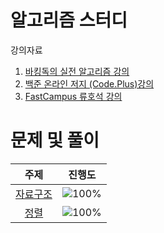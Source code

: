 # 알고리즘 스터디
강의자료
1. [바킹독의 실전 알고리즘 강의](https://www.youtube.com/playlist?list=PLtqbFd2VIQv4O6D6l9HcD732hdrnYb6CY)
2. [백준 온라인 저지 (Code.Plus)강의](https://code.plus/)
3. [FastCampus 류호석 강의](https://fastcampus.co.kr/)

# 문제 및 풀이
 주제 | 진행도 |  
 :--: | :--: |
[자료구조](/자료구조/solution.md) | ![100%](https://progress-bar.dev/0/?scale=26&title=progress&width=500&color=babaca&suffix=/26) |
[정렬](/자료구조/solution.md) | ![100%](https://progress-bar.dev/0/?scale=40&title=progress&width=500&color=babaca&suffix=/10) |
